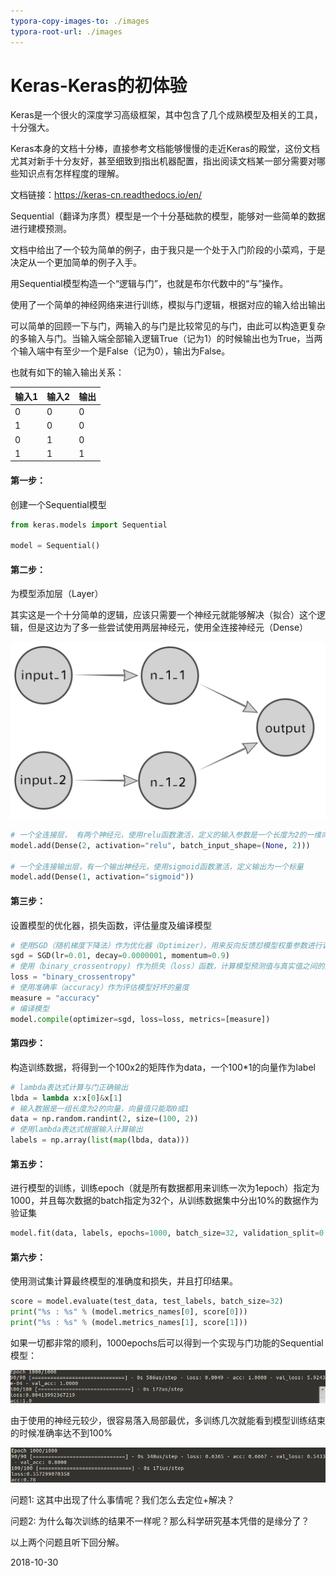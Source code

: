 ```yaml
---
typora-copy-images-to: ./images
typora-root-url: ./images
---
```


# Keras-Keras的初体验



Keras是一个很火的深度学习高级框架，其中包含了几个成熟模型及相关的工具，十分强大。

Keras本身的文档十分棒，直接参考文档能够慢慢的走近Keras的殿堂，这份文档尤其对新手十分友好，甚至细致到指出机器配置，指出阅读文档某一部分需要对哪些知识点有怎样程度的理解。

文档链接：https://keras-cn.readthedocs.io/en/

Sequential（翻译为序贯）模型是一个十分基础款的模型，能够对一些简单的数据进行建模预测。

文档中给出了一个较为简单的例子，由于我只是一个处于入门阶段的小菜鸡，于是决定从一个更加简单的例子入手。

用Sequential模型构造一个“逻辑与门”，也就是布尔代数中的“与”操作。

使用了一个简单的神经网络来进行训练，模拟与门逻辑，根据对应的输入给出输出

可以简单的回顾一下与门，两输入的与门是比较常见的与门，由此可以构造更复杂的多输入与门。当输入端全部输入逻辑True（记为1）的时候输出也为True，当两个输入端中有至少一个是False（记为0），输出为False。

也就有如下的输入输出关系：

| 输入1 | 输入2 | 输出 |
| ----- | ----- | ---- |
| 0     | 0     | 0    |
| 1     | 0     | 0    |
| 0     | 1     | 0    |
| 1     | 1     | 1    |



#### 第一步：

创建一个Sequential模型

```python
from keras.models import Sequential

model = Sequential()
```



#### 第二步：

为模型添加层（Layer）

其实这是一个十分简单的逻辑，应该只需要一个神经元就能够解决（拟合）这个逻辑，但是这边为了多一些尝试使用两层神经元，使用全连接神经元（Dense）

![image-20181030160327703](./images/image-20181030160327703.png)

```python
# 一个全连接层， 有两个神经元，使用relu函数激活，定义的输入参数是一个长度为2的一维向量
model.add(Dense(2, activation="relu", batch_input_shape=(None, 2)))

# 一个全连接输出层，有一个输出神经元，使用sigmoid函数激活，定义输出为一个标量
model.add(Dense(1, activation="sigmoid"))
```



#### 第三步：

设置模型的优化器，损失函数，评估量度及编译模型

```python
# 使用SGD（随机梯度下降法）作为优化器（Optimizer），用来反向反馈怼模型权重参数进行调整
sgd = SGD(lr=0.01, decay=0.0000001, momentum=0.9)
# 使用（binary_crossentropy) 作为损失（loss）函数，计算模型预测值与真实值之间的差距
loss = "binary_crossentropy"
# 使用准确率（accuracy）作为评估模型好坏的量度
measure = "accuracy"
# 编译模型
model.compile(optimizer=sgd, loss=loss, metrics=[measure])
```



#### 第四步：

构造训练数据，将得到一个100x2的矩阵作为data，一个100*1的向量作为label

```python
# lambda表达式计算与门正确输出
lbda = lambda x:x[0]&x[1]
# 输入数据是一组长度为2的向量，向量值只能取0或1
data = np.random.randint(2, size=(100, 2))
# 使用lambda表达式根据输入计算输出
labels = np.array(list(map(lbda, data)))
```



#### 第五步：

进行模型的训练，训练epoch（就是所有数据都用来训练一次为1epoch）指定为1000，并且每次数据的batch指定为32个，从训练数据集中分出10%的数据作为验证集

```python
model.fit(data, labels, epochs=1000, batch_size=32, validation_split=0.1)
```



#### 第六步：

使用测试集计算最终模型的准确度和损失，并且打印结果。

```python
score = model.evaluate(test_data, test_labels, batch_size=32)
print("%s : %s" % (model.metrics_names[0], score[0]))
print("%s : %s" % (model.metrics_names[1], score[1]))
```



如果一切都非常的顺利，1000epochs后可以得到一个实现与门功能的Sequential模型：

![step_6_1.png](./images/step_6_1.png)



由于使用的神经元较少，很容易落入局部最优，多训练几次就能看到模型训练结束的时候准确率达不到100%

![step_6_2.png](./images/step_6_2.png)



问题1: 这其中出现了什么事情呢？我们怎么去定位+解决？

问题2: 为什么每次训练的结果不一样呢？那么科学研究基本凭借的是缘分了？

以上两个问题且听下回分解。



2018-10-30

